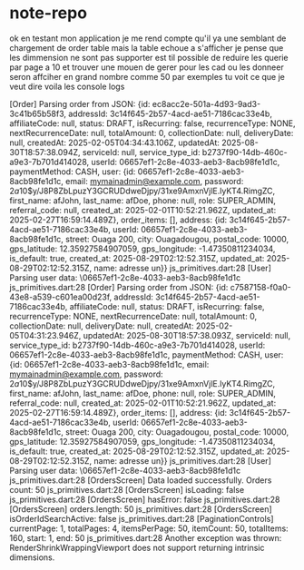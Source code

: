 # note-repo


ok en testant mon application je me rend compte qu'il ya une semblant de chargement de order table mais la table echoue a s'afficher je pense que les dimmension ne sont pas supporter est til possible de reduire les querie par page a 10 et trouver une mouen de gerer pour les cad ou les donneer seron affciher en grand nombre comme 50 par exemples tu voit ce que je veut dire voila les console logs 

[Order] Parsing order from JSON: {id: ec8acc2e-501a-4d93-9ad3-3c41b65b58f3, addressId: 3c14f645-2b57-4acd-ae51-7186cac33e4b, affiliateCode: null, status: DRAFT, isRecurring: false, recurrenceType: NONE, nextRecurrenceDate: null, totalAmount: 0, collectionDate: null, deliveryDate: null, createdAt: 2025-02-05T04:34:43.106Z, updatedAt: 2025-08-30T18:57:38.094Z, serviceId: null, service_type_id: b2737f90-14db-460c-a9e3-7b701d414028, userId: 06657ef1-2c8e-4033-aeb3-8acb98fe1d1c, paymentMethod: CASH, user: {id: 06657ef1-2c8e-4033-aeb3-8acb98fe1d1c, email: mymainadmin@example.com, password: $2a$10$y/J8P8ZbLpuzY3GCRUDdweDjpy/31xe9AmxnVjlE.lyKT4.RimgZC, first_name: afJohn, last_name: afDoe, phone: null, role: SUPER_ADMIN, referral_code: null, created_at: 2025-02-01T10:52:21.962Z, updated_at: 2025-02-27T16:59:14.489Z}, order_items: [], address: {id: 3c14f645-2b57-4acd-ae51-7186cac33e4b, userId: 06657ef1-2c8e-4033-aeb3-8acb98fe1d1c, street: Ouaga 200, city: Ouagadougou, postal_code: 10000, gps_latitude: 12.35927584907059, gps_longitude: -1.47350811234034, is_default: true, created_at: 2025-08-29T02:12:52.315Z, updated_at: 2025-08-29T02:12:52.315Z, name: adresse un}}
js_primitives.dart:28 [User] Parsing user data: \06657ef1-2c8e-4033-aeb3-8acb98fe1d1c
js_primitives.dart:28 [Order] Parsing order from JSON: {id: c7587158-f0a0-43e8-a539-c601ea00d23f, addressId: 3c14f645-2b57-4acd-ae51-7186cac33e4b, affiliateCode: null, status: DRAFT, isRecurring: false, recurrenceType: NONE, nextRecurrenceDate: null, totalAmount: 0, collectionDate: null, deliveryDate: null, createdAt: 2025-02-05T04:31:23.946Z, updatedAt: 2025-08-30T18:57:38.093Z, serviceId: null, service_type_id: b2737f90-14db-460c-a9e3-7b701d414028, userId: 06657ef1-2c8e-4033-aeb3-8acb98fe1d1c, paymentMethod: CASH, user: {id: 06657ef1-2c8e-4033-aeb3-8acb98fe1d1c, email: mymainadmin@example.com, password: $2a$10$y/J8P8ZbLpuzY3GCRUDdweDjpy/31xe9AmxnVjlE.lyKT4.RimgZC, first_name: afJohn, last_name: afDoe, phone: null, role: SUPER_ADMIN, referral_code: null, created_at: 2025-02-01T10:52:21.962Z, updated_at: 2025-02-27T16:59:14.489Z}, order_items: [], address: {id: 3c14f645-2b57-4acd-ae51-7186cac33e4b, userId: 06657ef1-2c8e-4033-aeb3-8acb98fe1d1c, street: Ouaga 200, city: Ouagadougou, postal_code: 10000, gps_latitude: 12.35927584907059, gps_longitude: -1.47350811234034, is_default: true, created_at: 2025-08-29T02:12:52.315Z, updated_at: 2025-08-29T02:12:52.315Z, name: adresse un}}
js_primitives.dart:28 [User] Parsing user data: \06657ef1-2c8e-4033-aeb3-8acb98fe1d1c
js_primitives.dart:28 [OrdersScreen] Data loaded successfully. Orders count: 50
js_primitives.dart:28 [OrdersScreen] isLoading: false
js_primitives.dart:28 [OrdersScreen] hasError: false
js_primitives.dart:28 [OrdersScreen] orders.length: 50
js_primitives.dart:28 [OrdersScreen] isOrderIdSearchActive: false
js_primitives.dart:28 [PaginationControls] currentPage: 1, totalPages: 4, itemsPerPage: 50, itemCount: 50, totalItems: 160, start: 1, end: 50
js_primitives.dart:28 Another exception was thrown: RenderShrinkWrappingViewport does not support returning intrinsic dimensions.
